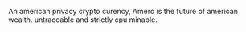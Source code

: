 An american privacy crypto curency, Amero is the future of american wealth.
untraceable and strictly cpu minable.
